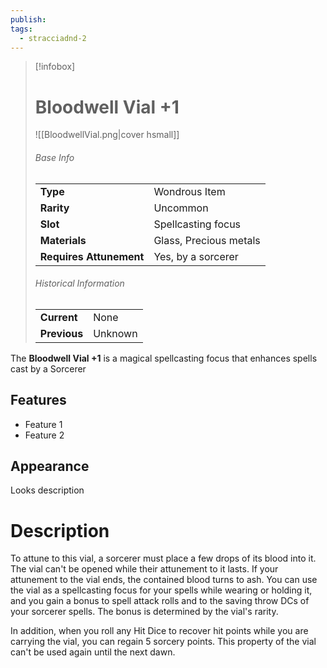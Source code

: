 ```yaml
---
publish: 
tags:
  - stracciadnd-2
---
```

> [!infobox]  
> # Bloodwell Vial +1
> ![[BloodwellVial.png|cover hsmall]]
> ###### Base Info
> | | |
> |---|---|
> | **Type** | Wondrous Item |
> | **Rarity** | Uncommon |
> | **Slot** | Spellcasting focus |
> | **Materials** | Glass, Precious metals |
> | **Requires Attunement** | Yes, by a sorcerer |
> ###### Historical Information
> | | |
> |---|---|
> | **Current** | None |
> | **Previous** | Unknown |

The **Bloodwell Vial +1** is a magical spellcasting focus that enhances spells cast by a Sorcerer
## Features
- Feature 1
- Feature 2
## Appearance
Looks description
# Description
To attune to this vial, a sorcerer must place a few drops of its blood into it. The vial can't be opened while their attunement to it lasts. If your attunement to the vial ends, the contained blood turns to ash. You can use the vial as a spellcasting focus for your spells while wearing or holding it, and you gain a bonus to spell attack rolls and to the saving throw DCs of your sorcerer spells. The bonus is determined by the vial's rarity.  
  
In addition, when you roll any Hit Dice to recover hit points while you are carrying the vial, you can regain 5 sorcery points. This property of the vial can't be used again until the next dawn.